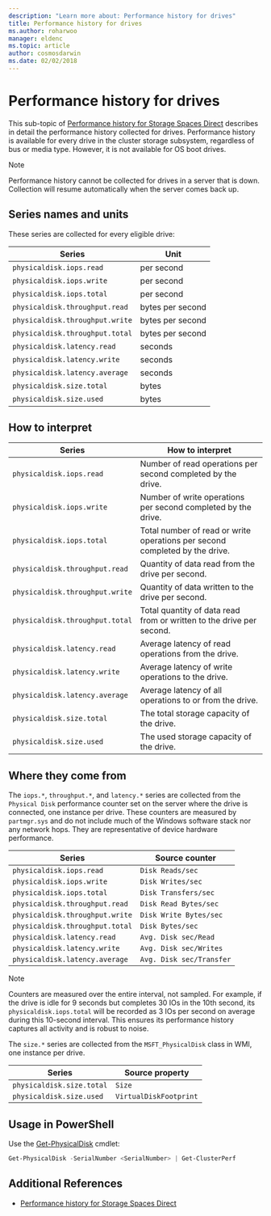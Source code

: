 ```yaml
---
description: "Learn more about: Performance history for drives"
title: Performance history for drives
ms.author: roharwoo
manager: eldenc
ms.topic: article
author: cosmosdarwin
ms.date: 02/02/2018
---
```


# Performance history for drives

This sub-topic of [Performance history for Storage Spaces Direct](performance-history.md) describes in detail the performance history collected for drives. Performance history is available for every drive in the cluster storage subsystem, regardless of bus or media type. However, it is not available for OS boot drives.

   > [!NOTE]
   > Performance history cannot be collected for drives in a server that is down. Collection will resume automatically when the server comes back up.

## Series names and units

These series are collected for every eligible drive:

| Series                          | Unit             |
|---------------------------------|------------------|
| `physicaldisk.iops.read`        | per second       |
| `physicaldisk.iops.write`       | per second       |
| `physicaldisk.iops.total`       | per second       |
| `physicaldisk.throughput.read`  | bytes per second |
| `physicaldisk.throughput.write` | bytes per second |
| `physicaldisk.throughput.total` | bytes per second |
| `physicaldisk.latency.read`     | seconds          |
| `physicaldisk.latency.write`    | seconds          |
| `physicaldisk.latency.average`  | seconds          |
| `physicaldisk.size.total`       | bytes            |
| `physicaldisk.size.used`        | bytes            |

## How to interpret

| Series                          | How to interpret                                                            |
|---------------------------------|-----------------------------------------------------------------------------|
| `physicaldisk.iops.read`        | Number of read operations per second completed by the drive.                |
| `physicaldisk.iops.write`       | Number of write operations per second completed by the drive.               |
| `physicaldisk.iops.total`       | Total number of read or write operations per second completed by the drive. |
| `physicaldisk.throughput.read`  | Quantity of data read from the drive per second.                            |
| `physicaldisk.throughput.write` | Quantity of data written to the drive per second.                           |
| `physicaldisk.throughput.total` | Total quantity of data read from or written to the drive per second.        |
| `physicaldisk.latency.read`     | Average latency of read operations from the drive.                          |
| `physicaldisk.latency.write`    | Average latency of write operations to the drive.                           |
| `physicaldisk.latency.average`  | Average latency of all operations to or from the drive.                     |
| `physicaldisk.size.total`       | The total storage capacity of the drive.                                    |
| `physicaldisk.size.used`        | The used storage capacity of the drive.                                     |

## Where they come from

The `iops.*`, `throughput.*`, and `latency.*` series are collected from the `Physical Disk` performance counter set on the server where the drive is connected, one instance per drive. These counters are measured by `partmgr.sys` and do not include much of the Windows software stack nor any network hops. They are representative of device hardware performance.

| Series                          | Source counter           |
|---------------------------------|--------------------------|
| `physicaldisk.iops.read`        | `Disk Reads/sec`         |
| `physicaldisk.iops.write`       | `Disk Writes/sec`        |
| `physicaldisk.iops.total`       | `Disk Transfers/sec`     |
| `physicaldisk.throughput.read`  | `Disk Read Bytes/sec`    |
| `physicaldisk.throughput.write` | `Disk Write Bytes/sec`   |
| `physicaldisk.throughput.total` | `Disk Bytes/sec`         |
| `physicaldisk.latency.read`     | `Avg. Disk sec/Read`     |
| `physicaldisk.latency.write`    | `Avg. Disk sec/Writes`   |
| `physicaldisk.latency.average`  | `Avg. Disk sec/Transfer` |

   > [!NOTE]
   > Counters are measured over the entire interval, not sampled. For example, if the drive is idle for 9 seconds but completes 30 IOs in the 10th second, its `physicaldisk.iops.total` will be recorded as 3 IOs per second on average during this 10-second interval. This ensures its performance history captures all activity and is robust to noise.

The `size.*` series are collected from the `MSFT_PhysicalDisk` class in WMI, one instance per drive.

| Series                          | Source property        |
|---------------------------------|------------------------|
| `physicaldisk.size.total`       | `Size`                 |
| `physicaldisk.size.used`        | `VirtualDiskFootprint` |

## Usage in PowerShell

Use the [Get-PhysicalDisk](/powershell/module/storage/get-physicaldisk) cmdlet:

```PowerShell
Get-PhysicalDisk -SerialNumber <SerialNumber> | Get-ClusterPerf
```

## Additional References

- [Performance history for Storage Spaces Direct](performance-history.md)
